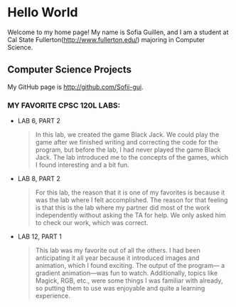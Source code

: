 # Hello World

Welcome to my home page! My name is Sofia Guillen, and I am a student at Cal State Fullerton(http://www.fullerton.edu/) majoring in Computer Science.

## Computer Science Projects

My GitHub page is http://github.com/Sofii-gui.

### MY FAVORITE CPSC 120L LABS:

* LAB 6, PART 2

  > In this lab, we created the game Black Jack. We could play the game after we finished writing and correcting the code for the program, but before the lab, I had never played the game Black Jack. The lab introduced me to the concepts of the games, which I found interesting and a bit fun.

* LAB 8, PART 2

  > For this lab, the reason that it is one of my favorites is because it was the lab where I felt accomplished. The reason for that feeling is that this is the lab where my partner did most of the work independently without asking the TA for help. We only asked him to check our work, which was correct. 

* LAB 12, PART 1

  > This lab was my favorite out of all the others. I had been anticipating it all year because it introduced images and animation, which I found exciting. The output of the program— a gradient animation—was fun to watch. Additionally, topics like Magick, RGB, etc., were some things I was familiar with already, so putting them to use was enjoyable and quite a learning experience.



